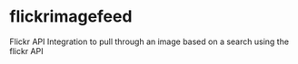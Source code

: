 # flickrimagefeed
Flickr API Integration to pull through an image based on a search using the flickr API
